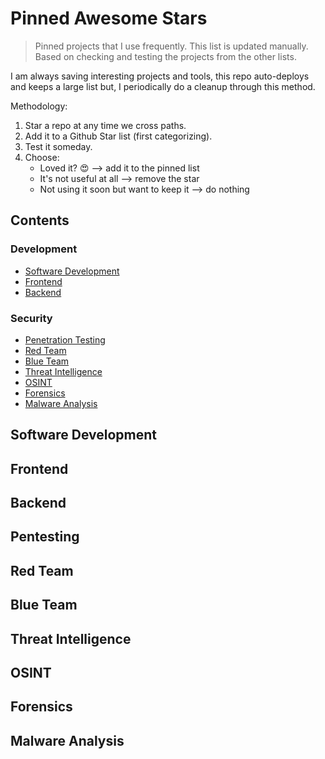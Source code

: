 # Pinned Awesome Stars

> Pinned projects that I use frequently. This list is updated manually. Based on checking and testing the projects from the other lists.

I am always saving interesting projects and tools, this repo auto-deploys and keeps a large list but, I periodically do a cleanup through this method.

Methodology:

1. Star a repo at any time we cross paths.
2. Add it to a Github Star list (first categorizing).
3. Test it someday.
4. Choose:
    - Loved it? 😍 --> add it to the pinned list
    - It's not useful at all --> remove the star
    - Not using it soon but want to keep it --> do nothing

## Contents

### Development

- [Software Development](#software-development)
- [Frontend](#frontend)
- [Backend](#backend)

### Security

- [Penetration Testing](#pentesting)
- [Red Team](#red-team)
- [Blue Team](#blue-team)
- [Threat Intelligence](#threat-intelligence)
- [OSINT](#osint)
- [Forensics](#forensics)
- [Malware Analysis](#malware-analysis)

## Software Development

## Frontend

## Backend

## Pentesting

## Red Team

## Blue Team

## Threat Intelligence

## OSINT

## Forensics

## Malware Analysis